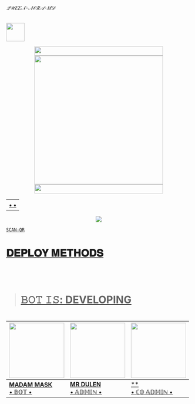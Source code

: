 ###### 𝒬𝒰𝐸𝐸𝒩-𝒩𝒪𝑅𝒜-𝑀𝒟

<p align="left">
  <a href="https://github.com/QUEEN-NORA-OFFICIAL/QUEEN-NORA-MD"><img src="http://readme-typing-svg.herokuapp.com?font=Arial+black&color=DCC12E&lines=QUEEN+NORA+MD+BOT;+BY+SHENUWA...%F0%9F%91%8B" height="50px"
</p>
    
<div align='center'>
<a href="https://github.com/QUEEN-NORA-OFFICIAL"><img src="https://graph.org/file/1e3128294af46f23ddf34.gif" width="350" height="25">
</div>

<div align='center'>
<a href="https://github.com/QUEEN-NORA-OFFICIAL/QUEEN-NORA-MD-V2"><img src="https://i.ibb.co/ZBgW5Kx/e29gc784.png" width="350" height="350">
</div>

<div align='center'>
<a href="(https://github.com/QUEEN-NORA-OFFICIAL)"><img src="https://graph.org/file/1e3128294af46f23ddf34.gif" width="350" height="25">
</div>
  
<div align='center'>
<table><tr><th><b> •  • </b></th><a href="https://github.com/QUEEN-NORA-OFFICIAL/QUEEN-NORA-OFFICIA"></a></td><a href=</a></table>
</div>

<div align="center">
<img src="https://komarev.com/ghpvc/?username=QUEEN-NORA-OFFICIA&style=flat-square">
</div>

```SCAN-QR```


 # 𝐃𝐄𝐏𝐋𝐎𝐘 𝐌𝐄𝐓𝐇𝐎𝐃𝐒



<br></br>
><h1>𝙱𝙾𝚃 𝙸𝚂: DEVELOPING<h1>


| <a href="/"><img src="https://i.ibb.co/tpMT9FW/image.png" width=150 height=150></a> | <a href="http://tiktok.com/@vip_duleya"><img src="https://i.ibb.co/CVyjBXp/e0e70b3f-e3de-4aee-97bd-14904fdd48c-1.jpg" width=150 height=150></a> | <img src="https://i.ibb.co/jhh4Xy6/image.png" width=150 height=150></a> |
|---|---|---|
| **[MADAM MASK](https://github.com/MADAM-MASK-OFFICIAL)**</br>  • 𝔹𝕆𝕋 •</br> | **[MR DULEN](https://github.com/DULENS-PROJECTS)**</br>• 𝔸𝔻𝕄𝕀ℕ •|**</br>• ℂ𝕆 𝔸𝔻𝕄𝕀ℕ •

